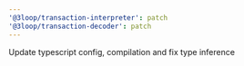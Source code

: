 ```yaml
---
'@3loop/transaction-interpreter': patch
'@3loop/transaction-decoder': patch
---
```


Update typescript config, compilation and fix type inference
